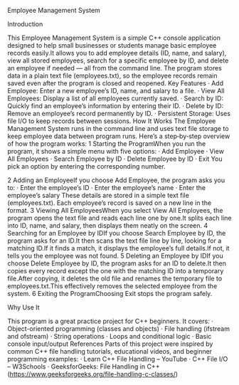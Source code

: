 Employee Management System

Introduction

This Employee Management System is a simple C++ console application designed to help small businesses or students manage basic employee records easily.It allows you to add employee details (ID, name, and salary), view all stored employees, search for a specific employee by ID, and delete an employee if needed — all from the command line.
The program stores data in a plain text file (employees.txt), so the employee records remain saved even after the program is closed and reopened.
Key Features
·	Add Employee: Enter a new employee’s ID, name, and salary to a file.
·	View All Employees: Display a list of all employees currently saved.
·	Search by ID: Quickly find an employee’s information by entering their ID.
·	Delete by ID: Remove an employee’s record permanently by ID.
·	Persistent Storage: Uses file I/O to keep records between sessions.
How It Works
The Employee Management System runs in the command line and uses text file storage to keep employee data between program runs. Here’s a step‑by‑step overview of how the program works:
1 Starting the ProgramWhen you run the program, it shows a simple menu with five options:
·	Add Employee
·	View All Employees
·	Search Employee by ID
·	Delete Employee by ID
·	Exit
You pick an option by entering the corresponding number.

2️ Adding an EmployeeIf you choose Add Employee, the program asks you to:
·	Enter the employee’s ID
·	Enter the employee’s name
·	Enter the employee’s salary
These details are stored in a simple text file (employees.txt). Each employee’s record is saved on a new line in the format.
3️ Viewing All EmployeesWhen you select View All Employees, the program opens the text file and reads each line one by one.It splits each line into ID, name, and salary, then displays them neatly on the screen.
4️ Searching for an Employee by IDIf you choose Search Employee by ID, the program asks for an ID.It then scans the text file line by line, looking for a matching ID.If it finds a match, it displays the employee’s full details.If not, it tells you the employee was not found.
5 Deleting an Employee by IDIf you choose Delete Employee by ID, the program asks for an ID to delete.It then copies every record except the one with the matching ID into a temporary file.After copying, it deletes the old file and renames the temporary file to employees.txt.This effectively removes the selected employee from the system.
6️ Exiting the ProgramChoosing Exit stops the program safely.

Why Use It

This program is a great practice project for C++ beginners. It covers:
·	Object-oriented programming (classes and objects)
·	File handling (ifstream and ofstream)
·	String operations
·	Loops and conditional logic
·	Basic console input/output
References
Parts of this project were inspired by common C++ file handling tutorials, educational videos, and beginner programming examples:
·	Learn C++ File Handling – YouTube
·	C++ File I/O – W3Schools
·	GeeksforGeeks: File Handling in C++(https://www.geeksforgeeks.org/file-handling-c-classes/)
